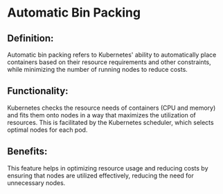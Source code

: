# Automatic Bin Packing

## **Definition:**

Automatic bin packing refers to Kubernetes' ability to automatically place containers based on their resource requirements and other constraints, while minimizing the number of running nodes to reduce costs.

## **Functionality:** 

Kubernetes checks the resource needs of containers (CPU and memory) and fits them onto nodes in a way that maximizes the utilization of resources. This is facilitated by the Kubernetes scheduler, which selects optimal nodes for each pod.

## **Benefits:** 

This feature helps in optimizing resource usage and reducing costs by ensuring that nodes are utilized effectively, reducing the need for unnecessary nodes.